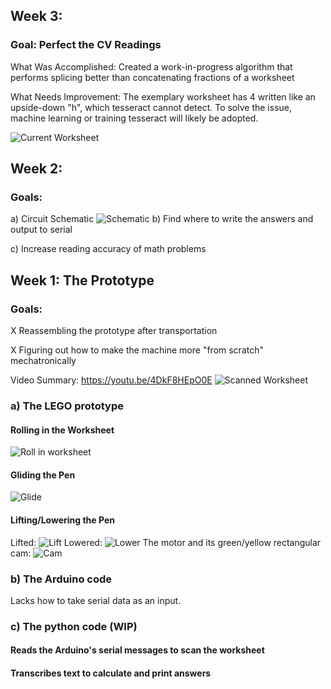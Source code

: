 ## Week 3:
### Goal: Perfect the CV Readings

What Was Accomplished: Created a work-in-progress algorithm that performs splicing better than concatenating fractions of a worksheet

What Needs Improvement: The exemplary worksheet has 4 written like an upside-down "h", which tesseract cannot detect. To solve the issue, machine learning or training tesseract will likely be adopted.

![Current Worksheet](https://drive.google.com/uc?id=1PPeljTDCaGpwQ9thuLyyd3U5yvDKxsEJ)
## Week 2:
### Goals:
a) Circuit Schematic
![Schematic](https://drive.google.com/uc?id=1zkVi1hcIQvFpEZ9kJQ8lUu-UZ44Osxcb)
b) Find where to write the answers and output to serial

c) Increase reading accuracy of math problems
## Week 1: The Prototype
### Goals:
X Reassembling the prototype after transportation

X Figuring out how to make the machine more "from scratch" mechatronically

Video Summary: https://youtu.be/4DkF8HEpO0E
![Scanned Worksheet](https://drive.google.com/uc?id=1PPeljTDCaGpwQ9thuLyyd3U5yvDKxsEJ)
### a) The LEGO prototype
#### Rolling in the Worksheet
![Roll in worksheet](https://drive.google.com/uc?id=148idN9rdXBSMik1ECmNwPElVLoeeI1SS)
#### Gliding the Pen
![Glide](https://drive.google.com/uc?id=1LVtw1w3lcxQLSuAcGKF12C5SY0o-oY-S)
#### Lifting/Lowering the Pen
Lifted:
![Lift](https://drive.google.com/uc?id=1icXoNfebSrbkBTsXE-7cJH-v1EuXlAjK)
Lowered:
![Lower](https://drive.google.com/uc?id=1K24BJ-F79rWtNwnqroH9GYHnmLo8bI0A)
The motor and its green/yellow rectangular cam:
![Cam](https://drive.google.com/uc?id=12pwXxt6xH8_WjmZdWIJYvfxPbq9IiqD2)
### b) The Arduino code
Lacks how to take serial data as an input.
### c) The python code (WIP)
#### Reads the Arduino's serial messages to scan the worksheet
#### Transcribes text to calculate and print answers
